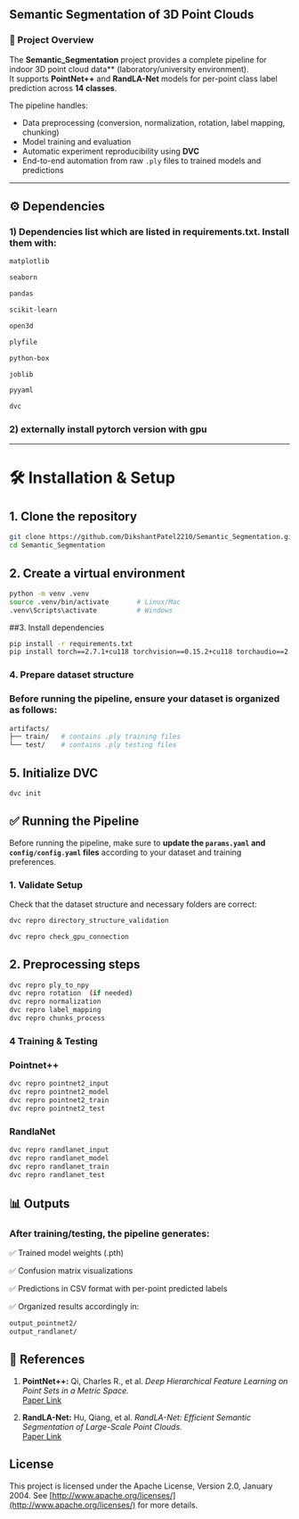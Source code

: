 
## Semantic Segmentation of 3D Point Clouds

### 📌 Project Overview
The **Semantic_Segmentation** project provides a complete pipeline for  indoor 3D point cloud data** (laboratory/university environment).  
It supports **PointNet++** and **RandLA-Net** models for per-point class label prediction across **14 classes**.  

The pipeline handles:
- Data preprocessing (conversion, normalization, rotation, label mapping, chunking)
- Model training and evaluation
- Automatic experiment reproducibility using **DVC**
- End-to-end automation from raw `.ply` files to trained models and predictions

---


## ⚙️ Dependencies

### 1) Dependencies list which are listed in requirements.txt. Install them with:

```bash
matplotlib

seaborn

pandas

scikit-learn

open3d

plyfile

python-box

joblib

pyyaml

dvc
```
### 2) externally install pytorch version with gpu



---
# 🛠️ Installation & Setup

## 1. Clone the repository
```bash
git clone https://github.com/DikshantPatel2210/Semantic_Segmentation.git
cd Semantic_Segmentation
```


## 2. Create a virtual environment
```bash
python -m venv .venv
source .venv/bin/activate       # Linux/Mac
.venv\Scripts\activate          # Windows
```
##3. Install dependencies


```bash
pip install -r requirements.txt
pip install torch==2.7.1+cu118 torchvision==0.15.2+cu118 torchaudio==2.1.1 --extra-index-url https://download.pytorch.org/whl/cu118
```

### 4. Prepare dataset structure

### Before running the pipeline, ensure your dataset is organized as follows:
```bash
artifacts/
├── train/   # contains .ply training files
└── test/    # contains .ply testing files
```

## 5. Initialize DVC
```bash
dvc init
```

## ✅ Running the Pipeline

Before running the pipeline, make sure to **update the `params.yaml` and `config/config.yaml` files** according to your dataset and training preferences.

### 1. Validate Setup
Check that the dataset structure and necessary folders are correct:

```bash
dvc repro directory_structure_validation

dvc repro check_gpu_connection
```
## 2. Preprocessing steps
```bash
dvc repro ply_to_npy
dvc repro rotation  (if needed)
dvc repro normalization
dvc repro label_mapping
dvc repro chunks_process
```
### 4 Training & Testing

### Pointnet++
```bash
dvc repro pointnet2_input  
dvc repro pointnet2_model
dvc repro pointnet2_train
dvc repro pointnet2_test
```

### RandlaNet
```bash
dvc repro randlanet_input
dvc repro randlanet_model
dvc repro randlanet_train
dvc repro randlanet_test
```

## 📊 Outputs

### After training/testing, the pipeline generates:

 ✅  Trained model weights (.pth)

 ✅  Confusion matrix visualizations

 ✅  Predictions in CSV format with per-point predicted labels

 ✅  Organized results accordingly  in:

```bash
output_pointnet2/
output_randlanet/
```


## 📖 References

1. **PointNet++:** Qi, Charles R., et al. *Deep Hierarchical Feature Learning on Point Sets in a Metric Space.*  
   [Paper Link](https://arxiv.org/abs/1706.02413)

2. **RandLA-Net:** Hu, Qiang, et al. *RandLA-Net: Efficient Semantic Segmentation of Large-Scale Point Clouds.*  
   [Paper Link](https://arxiv.org/abs/1911.11236)




## License
This project is licensed under the Apache License, Version 2.0, January 2004. See [http://www.apache.org/licenses/](http://www.apache.org/licenses/) for more details.
